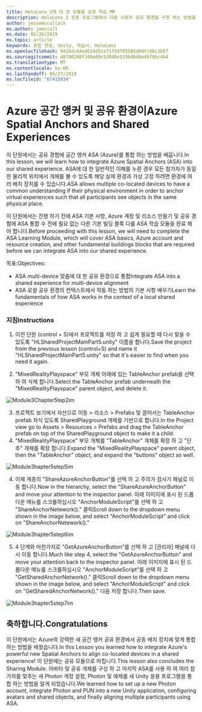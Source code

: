 ```yaml
---
title: HoloLens 2에 대 한 모듈을 공유 학습 MR
description: HoloLens 2 응용 프로그램에서 다중 사용자 공유 환경을 구현 하는 방법을 알아보려면이 과정을 완료 합니다.
author: jessemcculloch
ms.author: jemccull
ms.date: 02/26/2019
ms.topic: article
keywords: 혼합 현실, Unity, 자습서, HoloLens
ms.openlocfilehash: 941bdc64ed614d5ce71f58f05585d0dfc86c3bb7
ms.sourcegitcommit: d8700260f349a09c53948e519bd6d8ed6f9bc4b4
ms.translationtype: MT
ms.contentlocale: ko-KR
ms.lasthandoff: 06/27/2019
ms.locfileid: "67415934"
---
```

# <a name="azure-spatial-anchors-and-shared-experiences"></a><span data-ttu-id="a7c2a-104">Azure 공간 앵커 및 공유 환경이</span><span class="sxs-lookup"><span data-stu-id="a7c2a-104">Azure Spatial Anchors and Shared Experiences</span></span>

<span data-ttu-id="a7c2a-105">이 단원에서는 공유 경험에 공간 앵커 ASA (Azure)를 통합 하는 방법을 배웁니다.</span><span class="sxs-lookup"><span data-stu-id="a7c2a-105">In this lesson, we will learn how to integrate Azure Spatial Anchors (ASA) into our shared experience.</span></span> <span data-ttu-id="a7c2a-106">ASA에 대 한 일반적인 이해를 누른 경우 모든 참가자가 동일한 물리적 위치에서 개체를 볼 수 있도록 해당 실제 환경과 가상 고정 하려면 환경에 여러 배치 장치를 수 있습니다.</span><span class="sxs-lookup"><span data-stu-id="a7c2a-106">ASA allows multiple co-located devices to have a common understanding if their physical environment in order to anchor virtual experiences such that all participants see objects in the same physical place.</span></span>

<span data-ttu-id="a7c2a-107">이 단원에서는 진행 하기 전에 ASA 기본 사항, Azure 계정 및 리소스 만들기 및 공유 경험에 ASA 통합 수 전에 필요 없는 다른 기본 빌딩 블록 다룰 ASA 학습 모듈을 완료 해야 합니다.</span><span class="sxs-lookup"><span data-stu-id="a7c2a-107">Before proceeding with this lesson, we will need to complete the ASA Learning Module, which will cover ASA basics, Azure account and resource creation, and other fundamental buildings blocks that are required before we can integrate ASA into our shared experience.</span></span>

<span data-ttu-id="a7c2a-108">목표:</span><span class="sxs-lookup"><span data-stu-id="a7c2a-108">Objectives:</span></span>

- <span data-ttu-id="a7c2a-109">ASA multi-device 맞춤에 대 한 공유 환경으로 통합</span><span class="sxs-lookup"><span data-stu-id="a7c2a-109">Integrate ASA into a shared experience for multi-device alignment</span></span>
- <span data-ttu-id="a7c2a-110">ASA 로컬 공유 환경의 컨텍스트에서 작동 하는 방법의 기본 사항 배우기</span><span class="sxs-lookup"><span data-stu-id="a7c2a-110">Learn the fundamentals of how ASA works in the context of a local shared experience</span></span>

### <a name="instructions"></a><span data-ttu-id="a7c2a-111">지침</span><span class="sxs-lookup"><span data-stu-id="a7c2a-111">Instructions</span></span>

1. <span data-ttu-id="a7c2a-112">이전 단원 (control + S)에서 프로젝트를 저장 하 고 쉽게 필요할 때 다시 찾을 수 있도록 "HLSharedProjectMainPart5.unity" 이름을 합니다.</span><span class="sxs-lookup"><span data-stu-id="a7c2a-112">Save the project from the previous lesson (control+S) and name it "HLSharedProjectMainPart5.unity" so that it's easier to find when you need it again.</span></span>

2. <span data-ttu-id="a7c2a-113">"MixedRealityPlayspace" 부모 개체 아래에 있는 TableAnchor prefab을 선택 하 여 삭제 합니다.</span><span class="sxs-lookup"><span data-stu-id="a7c2a-113">Select the TableAnchor prefab underneath  the "MixedRealityPlayspace" parent object, and delete it.</span></span>

![Module3Chapter5tep2im](images/module3chapter5step2im.PNG)



3.  <span data-ttu-id="a7c2a-115">프로젝트 보기에서 자산으로 이동 > 리소스 > Prefabs 및 끌어서는 TableAnchor prefab 자식 있도록 SharedPlayground 개체를 기반으로 합니다.</span><span class="sxs-lookup"><span data-stu-id="a7c2a-115">In the Project view go to Assets > Resources > Prefabs and drag the TableAnchor prefab on top of the SharedPlayground object to make it a child.</span></span>
4.  <span data-ttu-id="a7c2a-116">"MixedRealityPlayspace" 부모 개체를 "TableAnchor" 개체를 확장 하 고 "단추" 개체를 확장 합니다.</span><span class="sxs-lookup"><span data-stu-id="a7c2a-116">Expand the "MixedRealityPlayspace" parent object, then the "TableAnchor" object, and expand the "buttons" object as well.</span></span> 

![Module3hapter5step5im](images/module3chapter5step5im.PNG)

4. <span data-ttu-id="a7c2a-118">이제 계층의 "ShareAzureAnchorButton"를 선택 하 고 주의가 검사기 패널로 이동 합니다.</span><span class="sxs-lookup"><span data-stu-id="a7c2a-118">Now in the hierarchy, select the "ShareAzureAnchorButton" and move your attention to the inspector panel.</span></span> <span data-ttu-id="a7c2a-119">아래 이미지에 표시 된 드롭다운 메뉴를 스크롤하십시오 "AnchorModuleScript"를 선택 하 고 "ShareAnchorNetework()." 클릭</span><span class="sxs-lookup"><span data-stu-id="a7c2a-119">Scroll down to the dropdown menu shown in the image below, and select "AnchorModuleScript" and click on "ShareAnchorNetework()."</span></span>

![Module3hapter5step6im](images/module3chapter5step6im.PNG)

5. <span data-ttu-id="a7c2a-121">4 단계와 마찬가지로 "GetAzureAnchorButton"를 선택 하 고 [관리자] 패널에 다시 이동 합니다.</span><span class="sxs-lookup"><span data-stu-id="a7c2a-121">Much like step 4, select the "GetAzureAnchorButton" and move your attention back to the inspector panel.</span></span> <span data-ttu-id="a7c2a-122">아래 이미지에 표시 된 드롭다운 메뉴를 스크롤하십시오 "AnchorModuleScript"를 선택 하 고 "GetSharedAnchorNetwork()." 클릭</span><span class="sxs-lookup"><span data-stu-id="a7c2a-122">Scroll down to the dropdown menu shown in the image below, and select "AnchorModuleScript" and click on "GetSharedAnchorNetwork()."</span></span> <span data-ttu-id="a7c2a-123">다음 저장 합니다.</span><span class="sxs-lookup"><span data-stu-id="a7c2a-123">Then save.</span></span>

![Module3hapter5step7im](images/module3chapter5step7im.PNG)




## <a name="congratulations"></a><span data-ttu-id="a7c2a-125">축하합니다.</span><span class="sxs-lookup"><span data-stu-id="a7c2a-125">Congratulations</span></span>

<span data-ttu-id="a7c2a-126">이 단원에서는 Azure의 강력한 새 공간 앵커 공유 환경에서 공동 배치 장치에 맞게 통합 하는 방법을 배웠습니다.</span><span class="sxs-lookup"><span data-stu-id="a7c2a-126">In this Lesson you learned how to integrate Azure's powerful new Spatial Anchors to align co-located devices in a shared experience!</span></span> <span data-ttu-id="a7c2a-127">이 단원에는 공유 모듈으로 마칩니다.</span><span class="sxs-lookup"><span data-stu-id="a7c2a-127">This lesson also concludes the Sharing Module.</span></span> <span data-ttu-id="a7c2a-128">아바타 및 공유 개체를 구성 하 고 마지막 ASA를 사용 하 여 여러 참가자를 맞추는 새 Photon 계정 설정, Photon 및 예제를 새 Unity 응용 프로그램을 통합 하는 방법을 알게 되었습니다.</span><span class="sxs-lookup"><span data-stu-id="a7c2a-128">We learned how to set up a new Photon account, integrate Photon and PUN into a new Unity application, configuring avatars and shared objects, and finally aligning multiple participants using ASA.</span></span> 

